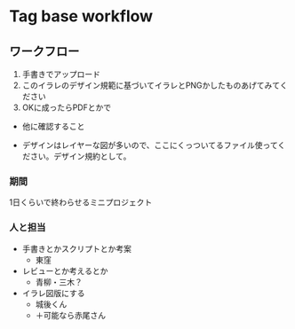 Tag base workflow
=====
ワークフロー
-----

1. 手書きでアップロード
2. このイラレのデザイン規範に基づいてイラレとPNGかしたものあげてみてください
3. OKに成ったらPDFとかで


- 他に確認すること  
                                                                  

- デザインはレイヤーな図が多いので、ここにくっついてるファイル使ってください。デザイン規約として。

### 期間
1日くらいで終わらせるミニプロジェクト


### 人と担当
- 手書きとかスクリプトとか考案
  - 東窪
- レビューとか考えるとか
  - 青柳・三木？
- イラレ図版にする
  - 城後くん
  - ＋可能なら赤尾さん
